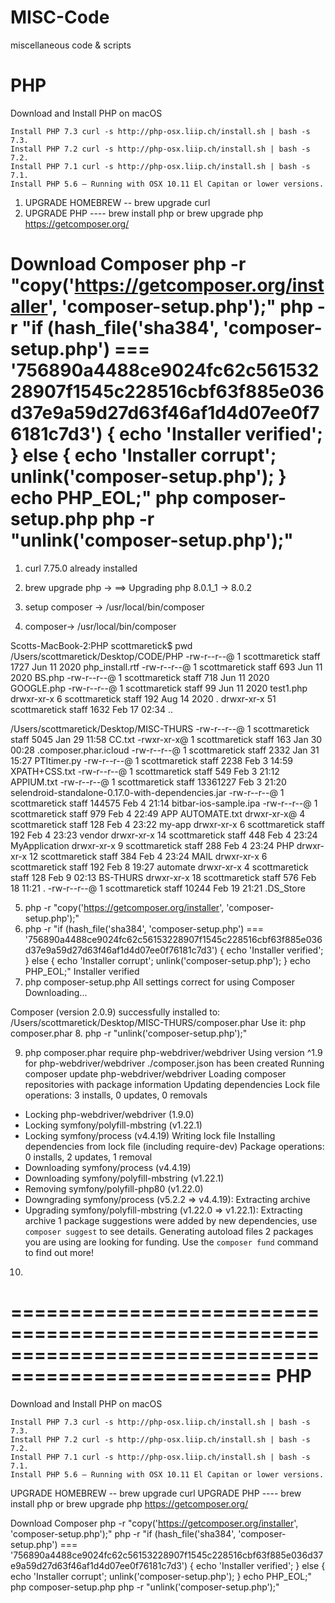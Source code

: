 # MISC-Code
miscellaneous code &amp; scripts

PHP
===
Download and Install PHP on macOS

    Install PHP 7.3 curl -s http://php-osx.liip.ch/install.sh | bash -s 7.3.
    Install PHP 7.2 curl -s http://php-osx.liip.ch/install.sh | bash -s 7.2.
    Install PHP 7.1 curl -s http://php-osx.liip.ch/install.sh | bash -s 7.1.
    Install PHP 5.6 – Running with OSX 10.11 El Capitan or lower versions.
1. UPGRADE HOMEBREW -- brew upgrade curl
2. UPGRADE PHP ---- brew install php or brew upgrade php
   https://getcomposer.org/

Download Composer
php -r "copy('https://getcomposer.org/installer', 'composer-setup.php');"
php -r "if (hash_file('sha384', 'composer-setup.php') === '756890a4488ce9024fc62c56153228907f1545c228516cbf63f885e036d37e9a59d27d63f46af1d4d07ee0f76181c7d3') { echo 'Installer verified'; } else { echo 'Installer corrupt'; unlink('composer-setup.php'); } echo PHP_EOL;"
php composer-setup.php
php -r "unlink('composer-setup.php');"
===========================================================================================
1. curl 7.75.0 already installed
2. brew upgrade php -> ==> Upgrading php 8.0.1_1 -> 8.0.2 
3. setup composer -> /usr/local/bin/composer

4. composer-> /usr/local/bin/composer

Scotts-MacBook-2:PHP scottmaretick$ pwd
/Users/scottmaretick/Desktop/CODE/PHP
-rw-r--r--@  1 scottmaretick  staff  1727 Jun 11  2020 php_install.rtf
-rw-r--r--@  1 scottmaretick  staff   693 Jun 11  2020 BS.php
-rw-r--r--@  1 scottmaretick  staff   718 Jun 11  2020 GOOGLE.php
-rw-r--r--@  1 scottmaretick  staff    99 Jun 11  2020 test1.php
drwxr-xr-x   6 scottmaretick  staff   192 Aug 14  2020 .
drwxr-xr-x  51 scottmaretick  staff  1632 Feb 17 02:34 ..

/Users/scottmaretick/Desktop/MISC-THURS
-rw-r--r--@  1 scottmaretick  staff      5045 Jan 29 11:58 CC.txt
-rwxr-xr-x@  1 scottmaretick  staff       163 Jan 30 00:28 .composer.phar.icloud
-rw-r--r--@  1 scottmaretick  staff      2332 Jan 31 15:27 PTItimer.py
-rw-r--r--@  1 scottmaretick  staff      2238 Feb  3 14:59 XPATH+CSS.txt
-rw-r--r--@  1 scottmaretick  staff       549 Feb  3 21:12 APPIUM.txt
-rw-r--r--@  1 scottmaretick  staff  13361227 Feb  3 21:20 selendroid-standalone-0.17.0-with-dependencies.jar
-rw-r--r--@  1 scottmaretick  staff    144575 Feb  4 21:14 bitbar-ios-sample.ipa
-rw-r--r--@  1 scottmaretick  staff       979 Feb  4 22:49 APP AUTOMATE.txt
drwxr-xr-x@  4 scottmaretick  staff       128 Feb  4 23:22 my-app
drwxr-xr-x   6 scottmaretick  staff       192 Feb  4 23:23 vendor
drwxr-xr-x  14 scottmaretick  staff       448 Feb  4 23:24 MyApplication
drwxr-xr-x   9 scottmaretick  staff       288 Feb  4 23:24 PHP
drwxr-xr-x  12 scottmaretick  staff       384 Feb  4 23:24 MAIL
drwxr-xr-x   6 scottmaretick  staff       192 Feb  8 19:27 automate
drwxr-xr-x   4 scottmaretick  staff       128 Feb  9 02:13 BS-THURS
drwxr-xr-x  18 scottmaretick  staff       576 Feb 18 11:21 .
-rw-r--r--@  1 scottmaretick  staff     10244 Feb 19 21:21 .DS_Store

5. php -r "copy('https://getcomposer.org/installer', 'composer-setup.php');"
6. php -r "if (hash_file('sha384', 'composer-setup.php') === '756890a4488ce9024fc62c56153228907f1545c228516cbf63f885e036d37e9a59d27d63f46af1d4d07ee0f76181c7d3') { echo 'Installer verified'; } else { echo 'Installer corrupt'; unlink('composer-setup.php'); } echo PHP_EOL;"
Installer verified
7. php composer-setup.php
All settings correct for using Composer
Downloading...

Composer (version 2.0.9) successfully installed to: /Users/scottmaretick/Desktop/MISC-THURS/composer.phar
Use it: php composer.phar
8. php -r "unlink('composer-setup.php');"

9. php composer.phar require php-webdriver/webdriver
Using version ^1.9 for php-webdriver/webdriver
./composer.json has been created
Running composer update php-webdriver/webdriver
Loading composer repositories with package information
Updating dependencies
Lock file operations: 3 installs, 0 updates, 0 removals
  - Locking php-webdriver/webdriver (1.9.0)
  - Locking symfony/polyfill-mbstring (v1.22.1)
  - Locking symfony/process (v4.4.19)
Writing lock file
Installing dependencies from lock file (including require-dev)
Package operations: 0 installs, 2 updates, 1 removal
  - Downloading symfony/process (v4.4.19)
  - Downloading symfony/polyfill-mbstring (v1.22.1)
  - Removing symfony/polyfill-php80 (v1.22.0)
  - Downgrading symfony/process (v5.2.2 => v4.4.19): Extracting archive
  - Upgrading symfony/polyfill-mbstring (v1.22.0 => v1.22.1): Extracting archive
1 package suggestions were added by new dependencies, use `composer suggest` to see details.
Generating autoload files
2 packages you are using are looking for funding.
Use the `composer fund` command to find out more!

10. 


====================================================================================================
PHP
===
Download and Install PHP on macOS

    Install PHP 7.3 curl -s http://php-osx.liip.ch/install.sh | bash -s 7.3.
    Install PHP 7.2 curl -s http://php-osx.liip.ch/install.sh | bash -s 7.2.
    Install PHP 7.1 curl -s http://php-osx.liip.ch/install.sh | bash -s 7.1.
    Install PHP 5.6 – Running with OSX 10.11 El Capitan or lower versions.
UPGRADE HOMEBREW -- brew upgrade curl
UPGRADE PHP ---- brew install php or brew upgrade php
https://getcomposer.org/

Download Composer
php -r "copy('https://getcomposer.org/installer', 'composer-setup.php');"
php -r "if (hash_file('sha384', 'composer-setup.php') === '756890a4488ce9024fc62c56153228907f1545c228516cbf63f885e036d37e9a59d27d63f46af1d4d07ee0f76181c7d3') { echo 'Installer verified'; } else { echo 'Installer corrupt'; unlink('composer-setup.php'); } echo PHP_EOL;"
php composer-setup.php
php -r "unlink('composer-setup.php');"











